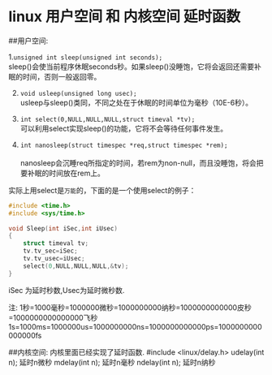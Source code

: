 # linux 用户空间 和 内核空间 延时函数

##用户空间:

1.`unsigned int sleep(unsigned int seconds);`<br>
  sleep()会使当前程序休眠seconds秒。如果sleep()没睡饱，它将会返回还需要补眠的时间，否则一般返回零。 
 
2. `void usleep(unsigned long usec); ` <br>
 usleep与sleep()类同，不同之处在于休眠的时间单位为毫秒（10E-6秒）。 
 
3. `int select(0,NULL,NULL,NULL,struct timeval *tv);`  <br>
  可以利用select实现sleep()的功能，它将不会等待任何事件发生。 
 
4. `int nanosleep(struct timespec *req,struct timespec *rem);`<br>  
  nanosleep会沉睡req所指定的时间，若rem为non-null，而且没睡饱，将会把要补眠的时间放在rem上。

实际上用select是`万能`的，下面的是一个使用select的例子：


```c
#include <time.h>
#include <sys/time.h>
 
void Sleep(int iSec,int iUsec)
{
    struct timeval tv;
    tv.tv_sec=iSec;
    tv.tv_usec=iUsec;
    select(0,NULL,NULL,NULL,&tv);
}
```

iSec 为延时秒数,Usec为延时微秒数.

注:
1秒=1000毫秒=1000000微秒=1000000000纳秒=1000000000000皮秒=1000000000000000飞秒
1s=1000ms=1000000us=1000000000ns=1000000000000ps=1000000000000000fs



##内核空间:
内核里面已经实现了延时函数.
#include <linux/delay.h>
udelay(int n);  延时n微秒
mdelay(int n);  延时n毫秒
ndelay(int n);  延时n纳秒